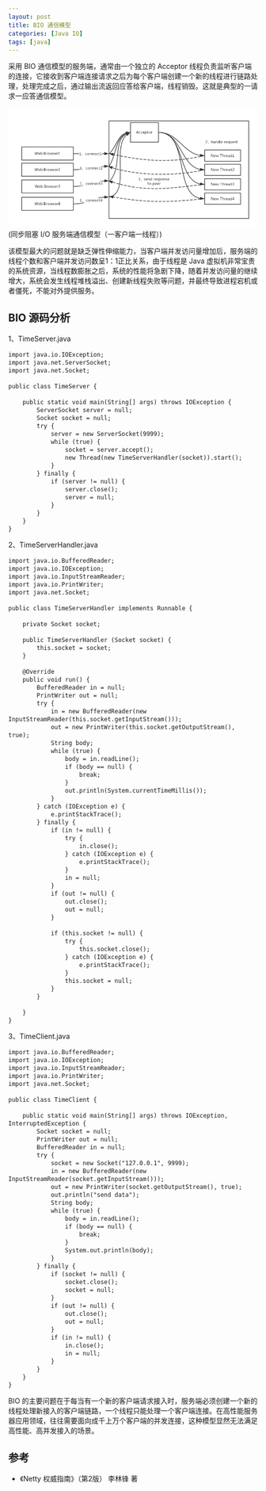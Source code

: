 ```yaml
---
layout: post
title: BIO 通信模型
categories: [Java IO]
tags: [java]
---
```


采用 BIO 通信模型的服务端，通常由一个独立的 Acceptor 线程负责监听客户端的连接，它接收到客户端连接请求之后为每个客户端创建一个新的线程进行链路处理，处理完成之后，通过输出流返回应答给客户端，线程销毁。这就是典型的一请求一应答通信模型。

![](/assets/images/post/java/bio.png)
(同步阻塞 I/O 服务端通信模型（一客户端一线程）)

该模型最大的问题就是缺乏弹性伸缩能力，当客户端并发访问量增加后，服务端的线程个数和客户端并发访问数呈1：1正比关系，由于线程是 Java 虚拟机非常宝贵的系统资源，当线程数膨胀之后，系统的性能将急剧下降，随着并发访问量的继续增大，系统会发生线程堆栈溢出、创建新线程失败等问题，并最终导致进程宕机或者僵死，不能对外提供服务。

## BIO 源码分析

1、TimeServer.java

```
import java.io.IOException;
import java.net.ServerSocket;
import java.net.Socket;

public class TimeServer {

    public static void main(String[] args) throws IOException {
        ServerSocket server = null;
        Socket socket = null;
        try {
            server = new ServerSocket(9999);
            while (true) {
                socket = server.accept();
                new Thread(new TimeServerHandler(socket)).start();
            }
        } finally {
            if (server != null) {
                server.close();
                server = null;
            }
        }
    }
}

```

2、TimeServerHandler.java

```
import java.io.BufferedReader;
import java.io.IOException;
import java.io.InputStreamReader;
import java.io.PrintWriter;
import java.net.Socket;

public class TimeServerHandler implements Runnable {

    private Socket socket;

    public TimeServerHandler (Socket socket) {
        this.socket = socket;
    }

    @Override
    public void run() {
        BufferedReader in = null;
        PrintWriter out = null;
        try {
            in = new BufferedReader(new InputStreamReader(this.socket.getInputStream()));
            out = new PrintWriter(this.socket.getOutputStream(), true);
            String body;
            while (true) {
                body = in.readLine();
                if (body == null) {
                    break;
                }
                out.println(System.currentTimeMillis());
            }
        } catch (IOException e) {
            e.printStackTrace();
        } finally {
            if (in != null) {
                try {
                    in.close();
                } catch (IOException e) {
                    e.printStackTrace();
                }
                in = null;
            }
            if (out != null) {
                out.close();
                out = null;
            }

            if (this.socket != null) {
                try {
                    this.socket.close();
                } catch (IOException e) {
                    e.printStackTrace();
                }
                this.socket = null;
            }
        }

    }
}

```

3、TimeClient.java

```
import java.io.BufferedReader;
import java.io.IOException;
import java.io.InputStreamReader;
import java.io.PrintWriter;
import java.net.Socket;

public class TimeClient {

    public static void main(String[] args) throws IOException, InterruptedException {
        Socket socket = null;
        PrintWriter out = null;
        BufferedReader in = null;
        try {
            socket = new Socket("127.0.0.1", 9999);
            in = new BufferedReader(new InputStreamReader(socket.getInputStream()));
            out = new PrintWriter(socket.getOutputStream(), true);
            out.println("send data");
            String body;
            while (true) {
                body = in.readLine();
                if (body == null) {
                    break;
                }
                System.out.println(body);
            }
        } finally {
            if (socket != null) {
                socket.close();
                socket = null;
            }
            if (out != null) {
                out.close();
                out = null;
            }
            if (in != null) {
                in.close();
                in = null;
            }
        }
    }
}

```

BIO 的主要问题在于每当有一个新的客户端请求接入时，服务端必须创建一个新的线程处理新接入的客户端链路，一个线程只能处理一个客户端连接。在高性能服务器应用领域，往往需要面向成千上万个客户端的并发连接，这种模型显然无法满足高性能、高并发接入的场景。


## 参考

* 《Netty 权威指南》（第2版） 李林锋 著
